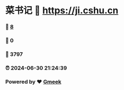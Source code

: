 # 菜书记 :link: https://ji.cshu.cn 
### :page_facing_up: [8](https://ji.cshu.cn/tag.html) 
### :speech_balloon: 0 
### :hibiscus: 3797 
### :alarm_clock: 2024-06-30 21:24:39 
### Powered by :heart: [Gmeek](https://github.com/Meekdai/Gmeek)
